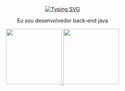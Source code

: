 <p align="center">
  <a href="https://git.io/typing-svg">
    <img src="https://readme-typing-svg.demolab.com?font=Fira+Code&weight=600&size=25&pause=1000&color=0000ff&random=false&width=435&height=40&lines=Ol%C3%A1%2C+eu+sou+Luis+Henrique!+%E2%98%95%F0%9F%92%BB%F0%9F%8C%9" alt="Typing SVG">
  </a>
</p>
<div align="center">

 Eu sou desenvolvedor back-end java

 </div>
<div align="center">
  <a href="https://github.com/luisinho123-bit/LuisHenriqueSantanaArcanjo">
  <img height="150em" src="https://github-readme-stats.vercel.app/api?username=LuisHenriqueSantanaArcanjo&show_icons=true&theme=dark&include_all_commits=true&count_private=true"/>
  <img height="150em" src="https://github-readme-stats.vercel.app/api/top-langs/?username=LuisHenriqueSantanaArcanjo&layout=compact&langs_count=7&theme=dark"/>
</div>
    

